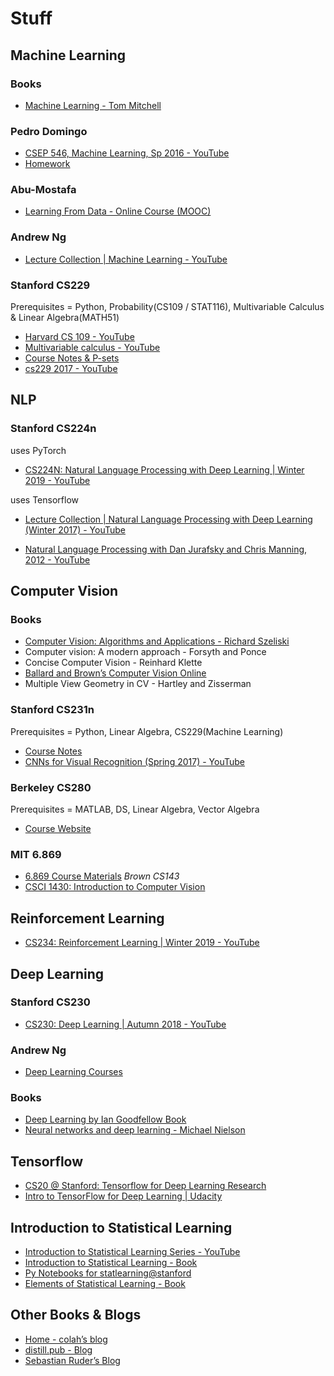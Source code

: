 # Stuff

## Machine Learning

### Books

* [Machine Learning - Tom Mitchell](http://www.cs.cmu.edu/~tom/mlbook.html)  

### Pedro Domingo

* [CSEP 546, Machine Learning, Sp 2016 - YouTube](https://www.youtube.com/playlist?list=PLTPQEx-31JXgtDaC6-3HxWcp7fq4N8YGr)
* [Homework](https://courses.cs.washington.edu/courses/csep546/16sp/)  

### Abu-Mostafa

* [Learning From Data - Online Course (MOOC)](https://work.caltech.edu/telecourse.html)  

### Andrew Ng

* [Lecture Collection | Machine Learning - YouTube](https://www.youtube.com/playlist?list=PLA89DCFA6ADACE599)  

### Stanford CS229

Prerequisites = Python, Probability(CS109 / STAT116), Multivariable Calculus & Linear Algebra(MATH51)  

* [Harvard CS 109 - YouTube](https://www.youtube.com/playlist?list=PLnbUBCRh5rN6rxs_qmSMSDZOcjtN4xESt)
* [Multivariable calculus - YouTube](https://www.youtube.com/playlist?list=PLSQl0a2vh4HC5feHa6Rc5c0wbRTx56nF7)
* [Course Notes & P-sets](http://cs229.stanford.edu/syllabus.html)
* [cs229 2017 - YouTube](https://www.youtube.com/playlist?list=PLa-Bt050gYuhEeLRG8YBmFxwLvTJ5FqPS)

## NLP

### Stanford CS224n

uses PyTorch

* [CS224N: Natural Language Processing with Deep Learning | Winter 2019 - YouTube](https://www.youtube.com/playlist?list=PLoROMvodv4rOhcuXMZkNm7j3fVwBBY42z)

uses Tensorflow

* [Lecture Collection | Natural Language Processing with Deep Learning (Winter 2017) - YouTube](https://www.youtube.com/playlist?list=PL3FW7Lu3i5Jsnh1rnUwq_TcylNr7EkRe6)

* [Natural Language Processing with Dan Jurafsky and Chris Manning, 2012 - YouTube](https://www.youtube.com/playlist?list=PLoROMvodv4rOFZnDyrlW3-nI7tMLtmiJZ)

## Computer Vision

### Books

*  [Computer Vision: Algorithms and Applications - Richard Szeliski](http://szeliski.org/Book/)
* Computer vision: A modern approach -  Forsyth and Ponce
* Concise Computer Vision -  Reinhard Klette
* [Ballard and Brown’s Computer Vision Online](http://homepages.inf.ed.ac.uk/rbf/BOOKS/BANDB/bandb.htm)
* Multiple View Geometry in CV - Hartley and Zisserman

### Stanford CS231n
Prerequisites = Python, Linear Algebra, CS229(Machine Learning)

* [Course Notes](http://cs231n.github.io/)
* [CNNs for Visual Recognition (Spring 2017) - YouTube](https://www.youtube.com/playlist?list=PL3FW7Lu3i5JvHM8ljYj-zLfQRF3EO8sYv)

### Berkeley CS280

Prerequisites = MATLAB, DS, Linear Algebra, Vector Algebra

* [Course Website](https://people.eecs.berkeley.edu/~trevor/CS280.html)

### MIT 6.869

* [6.869 Course Materials](http://6.869.csail.mit.edu/fa18/materials.html)
*Brown CS143*
* [CSCI 1430: Introduction to Computer Vision](http://cs.brown.edu/courses/cs143/)

## Reinforcement Learning

* [CS234: Reinforcement Learning | Winter 2019 - YouTube](https://www.youtube.com/playlist?list=PLoROMvodv4rOSOPzutgyCTapiGlY2Nd8u)

## Deep Learning

### Stanford CS230

* [CS230: Deep Learning | Autumn 2018 - YouTube](https://www.youtube.com/playlist?list=PLoROMvodv4rOABXSygHTsbvUz4G_YQhOb)

### Andrew Ng

* [Deep Learning Courses](https://www.coursera.org/specializations/deep-learning)

### Books

* [Deep Learning by Ian Goodfellow Book](http://www.deeplearningbook.org/)
* [Neural networks and deep learning - Michael Nielson](http://neuralnetworksanddeeplearning.com/chap1.html)

## Tensorflow

* [CS20 @ Stanford: Tensorflow for Deep Learning Research](https://web.stanford.edu/class/cs20si/syllabus.html)
* [Intro to TensorFlow for Deep Learning | Udacity](https://www.udacity.com/course/intro-to-tensorflow-for-deep-learning--ud187)

## Introduction to Statistical Learning

* [Introduction to Statistical Learning Series - YouTube](https://www.youtube.com/playlist?list=PLOg0ngHtcqbPTlZzRHA2ocQZqB1D_qZ5V)
* [Introduction to Statistical Learning - Book](http://www-bcf.usc.edu/~gareth/ISL/)
* [Py Notebooks for statlearning@stanford](https://github.com/sujitpal/statlearning-notebooks)
* [Elements of Statistical Learning - Book](https://web.stanford.edu/~hastie/ElemStatLearn//)

## Other Books & Blogs

* [Home - colah’s blog](http://colah.github.io/)
* [distill.pub - Blog](https://distill.pub/)
* [Sebastian Ruder’s Blog](http://ruder.io/)
